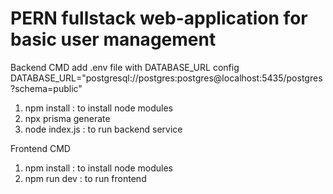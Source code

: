 # PERN fullstack web-application for basic user management

Backend CMD
add .env file with DATABASE_URL config
DATABASE_URL="postgresql://postgres:postgres@localhost:5435/postgres?schema=public"

1. npm install : to install node modules
2. npx prisma generate
3. node index.js : to run backend service

Frontend CMD
1. npm install : to install node modules
2. npm run dev : to run frontend

